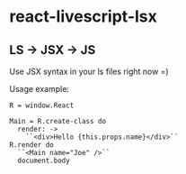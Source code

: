 react-livescript-lsx
====================

LS -> JSX -> JS
---------------

Use JSX syntax in your ls files right now =)

Usage example:

```ls
R = window.React

Main = R.create-class do
  render: ->
    ``<div>Hello {this.props.name}</div>``
R.render do 
  ``<Main name="Joe" />``
  document.body
```


